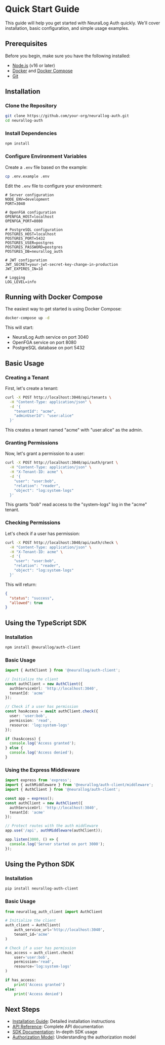 # Quick Start Guide

This guide will help you get started with NeuralLog Auth quickly. We'll cover installation, basic configuration, and simple usage examples.

## Prerequisites

Before you begin, make sure you have the following installed:

- [Node.js](https://nodejs.org/) (v16 or later)
- [Docker](https://www.docker.com/) and [Docker Compose](https://docs.docker.com/compose/)
- [Git](https://git-scm.com/)

## Installation

### Clone the Repository

```bash
git clone https://github.com/your-org/neurallog-auth.git
cd neurallog-auth
```

### Install Dependencies

```bash
npm install
```

### Configure Environment Variables

Create a `.env` file based on the example:

```bash
cp .env.example .env
```

Edit the `.env` file to configure your environment:

```
# Server configuration
NODE_ENV=development
PORT=3040

# OpenFGA configuration
OPENFGA_HOST=localhost
OPENFGA_PORT=8080

# PostgreSQL configuration
POSTGRES_HOST=localhost
POSTGRES_PORT=5432
POSTGRES_USER=postgres
POSTGRES_PASSWORD=postgres
POSTGRES_DB=neurallog_auth

# JWT configuration
JWT_SECRET=your-jwt-secret-key-change-in-production
JWT_EXPIRES_IN=1d

# Logging
LOG_LEVEL=info
```

## Running with Docker Compose

The easiest way to get started is using Docker Compose:

```bash
docker-compose up -d
```

This will start:
- NeuralLog Auth service on port 3040
- OpenFGA service on port 8080
- PostgreSQL database on port 5432

## Basic Usage

### Creating a Tenant

First, let's create a tenant:

```bash
curl -X POST http://localhost:3040/api/tenants \
  -H "Content-Type: application/json" \
  -d '{
    "tenantId": "acme",
    "adminUserId": "user:alice"
  }'
```

This creates a tenant named "acme" with "user:alice" as the admin.

### Granting Permissions

Now, let's grant a permission to a user:

```bash
curl -X POST http://localhost:3040/api/auth/grant \
  -H "Content-Type: application/json" \
  -H "X-Tenant-ID: acme" \
  -d '{
    "user": "user:bob",
    "relation": "reader",
    "object": "log:system-logs"
  }'
```

This grants "bob" read access to the "system-logs" log in the "acme" tenant.

### Checking Permissions

Let's check if a user has permission:

```bash
curl -X POST http://localhost:3040/api/auth/check \
  -H "Content-Type: application/json" \
  -H "X-Tenant-ID: acme" \
  -d '{
    "user": "user:bob",
    "relation": "reader",
    "object": "log:system-logs"
  }'
```

This will return:

```json
{
  "status": "success",
  "allowed": true
}
```

## Using the TypeScript SDK

### Installation

```bash
npm install @neurallog/auth-client
```

### Basic Usage

```typescript
import { AuthClient } from '@neurallog/auth-client';

// Initialize the client
const authClient = new AuthClient({
  authServiceUrl: 'http://localhost:3040',
  tenantId: 'acme'
});

// Check if a user has permission
const hasAccess = await authClient.check({
  user: 'user:bob',
  permission: 'read',
  resource: 'log:system-logs'
});

if (hasAccess) {
  console.log('Access granted');
} else {
  console.log('Access denied');
}
```

### Using the Express Middleware

```typescript
import express from 'express';
import { authMiddleware } from '@neurallog/auth-client/middleware';
import { AuthClient } from '@neurallog/auth-client';

const app = express();
const authClient = new AuthClient({
  authServiceUrl: 'http://localhost:3040',
  tenantId: 'acme'
});

// Protect routes with the auth middleware
app.use('/api', authMiddleware(authClient));

app.listen(3000, () => {
  console.log('Server started on port 3000');
});
```

## Using the Python SDK

### Installation

```bash
pip install neurallog-auth-client
```

### Basic Usage

```python
from neurallog_auth_client import AuthClient

# Initialize the client
auth_client = AuthClient(
    auth_service_url='http://localhost:3040',
    tenant_id='acme'
)

# Check if a user has permission
has_access = auth_client.check(
    user='user:bob',
    permission='read',
    resource='log:system-logs'
)

if has_access:
    print('Access granted')
else:
    print('Access denied')
```

## Next Steps

- [Installation Guide](./installation.md): Detailed installation instructions
- [API Reference](../api/auth-api.md): Complete API documentation
- [SDK Documentation](../sdk/typescript.md): In-depth SDK usage
- [Authorization Model](../architecture/authorization-model.md): Understanding the authorization model
